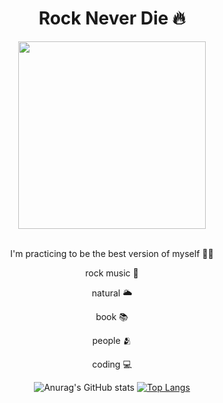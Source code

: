 
<div id="header" align="center">
  <h1 > Rock Never Die 🔥</h1>
  <img src="https://media.giphy.com/media/gui67fZ3xIneM/giphy.gif" width="300"/>
  

  <div width="200"> 
  &nbsp;
    
  I'm practicing to be the best version of myself ✌🏻

  rock music 🎸
    
  natural 🌥️
    
  book 📚

  people 🫂

  coding 💻
   
  </div>
  

 
    
![Anurag's GitHub stats](https://github-readme-stats.vercel.app/api?username=TanatornZ&show_icons=true)
[![Top Langs](https://github-readme-stats.vercel.app/api/top-langs/?username=TanatornZ&layout=compact)](https://github.com/anuraghazra/github-readme-stats)
   
</div>
